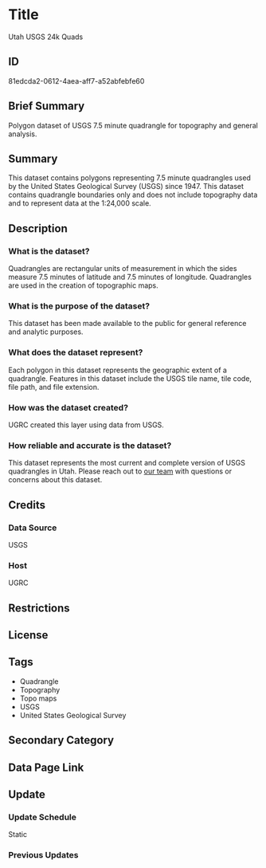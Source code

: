 # Title

Utah USGS 24k Quads

## ID

81edcda2-0612-4aea-aff7-a52abfebfe60

## Brief Summary

Polygon dataset of USGS 7.5 minute quadrangle for topography and general analysis.

## Summary

This dataset contains polygons representing 7.5 minute quadrangles used by the United States Geological Survey (USGS) since 1947. This dataset contains quadrangle boundaries only and does not include topography data and to represent data at the 1:24,000 scale.

## Description

### What is the dataset?

Quadrangles are rectangular units of measurement in which the sides measure 7.5 minutes of latitude and 7.5 minutes of longitude. Quadrangles are used in the creation of topographic maps.

### What is the purpose of the dataset?

This dataset has been made available to the public for general reference and analytic purposes.

### What does the dataset represent?

Each polygon in this dataset represents the geographic extent of a quadrangle. Features in this dataset include the USGS tile name, tile code, file path, and file extension.

<!--- Do we know what the ohio_code refers to? --->

### How was the dataset created?

UGRC created this layer using data from USGS.

### How reliable and accurate is the dataset?

This dataset represents the most current and complete version of USGS quadrangles in Utah. Please reach out to [our team](https://gis.utah.gov/contact/) with questions or concerns about this dataset.

## Credits

### Data Source

USGS

### Host

UGRC

## Restrictions

## License

## Tags

- Quadrangle
- Topography
- Topo maps
- USGS
- United States Geological Survey

## Secondary Category

## Data Page Link

## Update

### Update Schedule

Static

### Previous Updates
